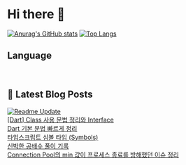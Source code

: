 # Hi there 👋

[![Anurag's GitHub stats](https://github-readme-stats.vercel.app/api?username=fullth)](https://github.com/anuraghazra/github-readme-stats)
[![Top Langs](https://github-readme-stats.vercel.app/api/top-langs/?username=fullth&layout=compact&hide=r,jupyter%20notebook,c%23&exclude_repo=roharui.github.io)](https://github.com/anuraghazra/github-readme-stats)

## Language

<p>
  <img alt="" src= "https://img.shields.io/badge/Node.js-339933?style=flat-square&logo=Node.js&logoColor=green"/>
  <img alt="" src= "https://img.shields.io/badge/TypeScript-black?logo=typescript&logoColor=blue"/>
  <img alt="" src= "https://img.shields.io/badge/JavaScript-F7DF1E?style=flat-square&logo=JavaScript&logoColor=white"/> 
</p>

## 📕 Latest Blog Posts
[![Readme Update](https://github.com/fullth/fullth/actions/workflows/main.yml/badge.svg)](https://github.com/fullth/fullth/actions/workflows/main.yml)</br>
<a href=https://fullth.tistory.com/entry/Dart-Class>[Dart] Class 사용 문법 정리와 Interface</a></br><a href=https://fullth.tistory.com/entry/Dart-%EA%B8%B0%EB%B3%B8-%EB%AC%B8%EB%B2%95-%EB%B9%A0%EB%A5%B4%EA%B2%8C-%EC%A0%95%EB%A6%AC>Dart 기본 문법 빠르게 정리</a></br><a href=https://fullth.tistory.com/entry/%ED%83%80%EC%9E%85%EC%8A%A4%ED%81%AC%EB%A6%BD%ED%8A%B8-%EC%8B%AC%EB%B3%BC-%ED%83%80%EC%9E%85-Symbols>타입스크립트 심볼 타입 (Symbols)</a></br><a href=https://fullth.tistory.com/entry/%EC%8B%A0%EB%B0%95%ED%95%9C-%EA%B3%B5%EB%B0%B0%EC%88%98-%ED%92%80%EC%9D%B4-%EA%B8%B0%EB%A1%9D>신박한 공배수 풀이 기록</a></br><a href=https://fullth.tistory.com/entry/Connection-Pool%EC%9D%98-min-%EA%B0%92%EC%9D%B4-%ED%94%84%EB%A1%9C%EC%84%B8%EC%8A%A4-%EC%A2%85%EB%A3%8C%EB%A5%BC-%EB%B0%A9%ED%95%B4%ED%96%88%EB%8D%98-%EC%9D%B4%EC%8A%88-%EC%A0%95%EB%A6%AC>Connection Pool의 min 값이 프로세스 종료를 방해했던 이슈 정리</a></br>
